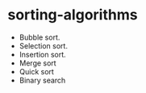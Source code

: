# sorting-algorithms
+ Bubble sort.
+ Selection sort.
+ Insertion sort.
+ Merge sort
+ Quick sort
+ Binary search

